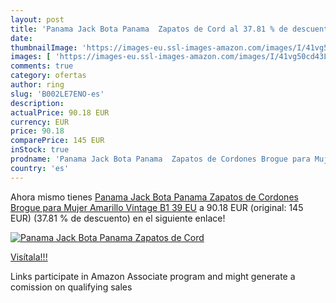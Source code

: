 ```yaml
---
layout: post
title: 'Panama Jack Bota Panama  Zapatos de Cord al 37.81 % de descuento'
date: 
thumbnailImage: 'https://images-eu.ssl-images-amazon.com/images/I/41vg50cd43L._SL200_.jpg'
images: [ 'https://images-eu.ssl-images-amazon.com/images/I/41vg50cd43L._SL200_.jpg' ]
comments: true
category: ofertas
author: ring
slug: 'B002LE7ENO-es'
description:
actualPrice: 90.18 EUR
currency: EUR
price: 90.18
comparePrice: 145 EUR
inStock: true
prodname: 'Panama Jack Bota Panama  Zapatos de Cordones Brogue para Mujer  Amarillo  Vintage B1   39 EU'
country: 'es'
---
```


Ahora mismo tienes [Panama Jack Bota Panama  Zapatos de Cordones Brogue para Mujer  Amarillo  Vintage B1   39 EU](https://www.amazon.es/dp/B002LE7ENO/?tag=tolees-21) a 90.18 EUR (original: 145 EUR) (37.81 %  de descuento) en el siguiente enlace!

[![Panama Jack Bota Panama  Zapatos de Cord](https://images-eu.ssl-images-amazon.com/images/I/41vg50cd43L._SL200_.jpg)](https://www.amazon.es/dp/B002LE7ENO/?tag=tolees-21)

[Visítala!!!](https://www.amazon.es/dp/B002LE7ENO/?tag=tolees-21)

Links participate in Amazon Associate program and might generate a comission on qualifying sales
